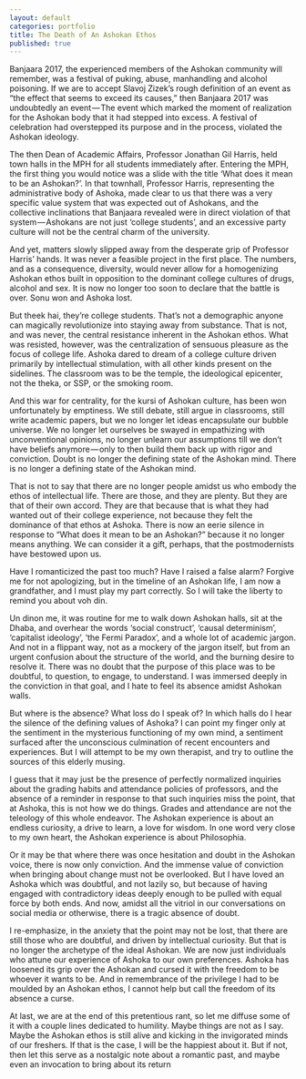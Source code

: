 ```yaml
---
layout: default
categories: portfolio
title: The Death of An Ashokan Ethos
published: true
---
```


Banjaara 2017, the experienced members of the Ashokan community will remember, was a festival of puking, abuse, manhandling and alcohol poisoning. If we are to accept Slavoj Zizek’s rough definition of an event as “the effect that seems to exceed its causes,” then Banjaara 2017 was undoubtedly an event — The event which marked the moment of realization for the Ashokan body that it had stepped into excess. A festival of celebration had overstepped its purpose and in the process, violated the Ashokan ideology.

The then Dean of Academic Affairs, Professor Jonathan Gil Harris, held town halls in the MPH for all students immediately after. Entering the MPH, the first thing you would notice was a slide with the title ‘What does it mean to be an Ashokan?’. In that townhall, Professor Harris, representing the administrative body of Ashoka, made clear to us that there was a very specific value system that was expected out of Ashokans, and the collective inclinations that Banjaara revealed were in direct violation of that system — Ashokans are not just ‘college students’, and an excessive party culture will not be the central charm of the university.

And yet, matters slowly slipped away from the desperate grip of Professor Harris’ hands. It was never a feasible project in the first place. The numbers, and as a consequence, diversity, would never allow for a homogenizing Ashokan ethos built in opposition to the dominant college cultures of drugs, alcohol and sex. It is now no longer too soon to declare that the battle is over. Sonu won and Ashoka lost.

But theek hai, they’re college students. That’s not a demographic anyone can magically revolutionize into staying away from substance. That is not, and was never, the central resistance inherent in the Ashokan ethos. What was resisted, however, was the centralization of sensuous pleasure as the focus of college life. Ashoka dared to dream of a college culture driven primarily by intellectual stimulation, with all other kinds present on the sidelines. The classroom was to be the temple, the ideological epicenter, not the theka, or SSP, or the smoking room.

And this war for centrality, for the kursi of Ashokan culture, has been won unfortunately by emptiness. We still debate, still argue in classrooms, still write academic papers, but we no longer let ideas encapsulate our bubble universe. We no longer let ourselves be swayed in empathizing with unconventional opinions, no longer unlearn our assumptions till we don’t have beliefs anymore — only to then build them back up with rigor and conviction. Doubt is no longer the defining state of the Ashokan mind. There is no longer a defining state of the Ashokan mind.

That is not to say that there are no longer people amidst us who embody the ethos of intellectual life. There are those, and they are plenty. But they are that of their own accord. They are that because that is what they had wanted out of their college experience, not because they felt the dominance of that ethos at Ashoka. There is now an eerie silence in response to “What does it mean to be an Ashokan?” because it no longer means anything. We can consider it a gift, perhaps, that the postmodernists have bestowed upon us.

Have I romanticized the past too much? Have I raised a false alarm? Forgive me for not apologizing, but in the timeline of an Ashokan life, I am now a grandfather, and I must play my part correctly. So I will take the liberty to remind you about voh din.

Un dinon me, it was routine for me to walk down Ashokan halls, sit at the Dhaba, and overhear the words ‘social construct’, ‘causal determinism’, ‘capitalist ideology’, ‘the Fermi Paradox’, and a whole lot of academic jargon. And not in a flippant way, not as a mockery of the jargon itself, but from an urgent confusion about the structure of the world, and the burning desire to resolve it. There was no doubt that the purpose of this place was to be doubtful, to question, to engage, to understand. I was immersed deeply in the conviction in that goal, and I hate to feel its absence amidst Ashokan walls.

But where is the absence? What loss do I speak of? In which halls do I hear the silence of the defining values of Ashoka? I can point my finger only at the sentiment in the mysterious functioning of my own mind, a sentiment surfaced after the unconscious culmination of recent encounters and experiences. But I will attempt to be my own therapist, and try to outline the sources of this elderly musing.

I guess that it may just be the presence of perfectly normalized inquiries about the grading habits and attendance policies of professors, and the absence of a reminder in response to that such inquiries miss the point, that at Ashoka, this is not how we do things. Grades and attendance are not the teleology of this whole endeavor. The Ashokan experience is about an endless curiosity, a drive to learn, a love for wisdom. In one word very close to my own heart, the Ashokan experience is about Philosophia.

Or it may be that where there was once hesitation and doubt in the Ashokan voice, there is now only conviction. And the immense value of conviction when bringing about change must not be overlooked. But I have loved an Ashoka which was doubtful, and not lazily so, but because of having engaged with contradictory ideas deeply enough to be pulled with equal force by both ends. And now, amidst all the vitriol in our conversations on social media or otherwise, there is a tragic absence of doubt.

I re-emphasize, in the anxiety that the point may not be lost, that there are still those who are doubtful, and driven by intellectual curiosity. But that is no longer the archetype of the ideal Ashokan. We are now just individuals who attune our experience of Ashoka to our own preferences. Ashoka has loosened its grip over the Ashokan and cursed it with the freedom to be whoever it wants to be. And in remembrance of the privilege I had to be moulded by an Ashokan ethos, I cannot help but call the freedom of its absence a curse.

At last, we are at the end of this pretentious rant, so let me diffuse some of it with a couple lines dedicated to humility. Maybe things are not as I say. Maybe the Ashokan ethos is still alive and kicking in the invigorated minds of our freshers. If that is the case, I will be the happiest about it. But if not, then let this serve as a nostalgic note about a romantic past, and maybe even an invocation to bring about its return
